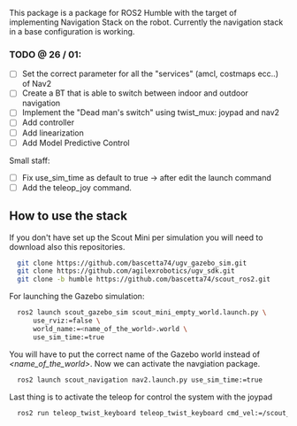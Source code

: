This package is a package for ROS2 Humble with the target of implementing Navigation Stack on the robot.
Currently the navigation stack in a base configuration is working. 

### TODO @ 26 / 01:
- [ ] Set the correct parameter for all the "services" (amcl, costmaps ecc..) of Nav2
- [ ] Create a BT that is able to switch between indoor and outdoor navigation
- [ ] Implement the "Dead man's switch" using twist_mux: joypad and nav2
- [ ] Add controller
- [ ] Add linearization
- [ ] Add Model Predictive Control

Small staff:
- [ ] Fix use_sim_time as default to true -> after edit the launch command
- [ ] Add the teleop_joy command.

## How to use the stack
If you don't have set up the Scout Mini per simulation you will need to download also this repositories.
```bash
  git clone https://github.com/bascetta74/ugv_gazebo_sim.git
  git clone https://github.com/agilexrobotics/ugv_sdk.git
  git clone -b humble https://github.com/bascetta74/scout_ros2.git
```

For launching the Gazebo simulation:
```bash
  ros2 launch scout_gazebo_sim scout_mini_empty_world.launch.py \
      use_rviz:=false \
      world_name:=<name_of_the_world>.world \
      use_sim_time:=true
```
You will have to put the correct name of the Gazebo world instead of _<name_of_the_world>_.
Now we can activate the navgiation package.
```bash
  ros2 launch scout_navigation nav2.launch.py use_sim_time:=true
```
Last thing is to activate the teleop for control the system with the joypad
```bash
  ros2 run teleop_twist_keyboard teleop_twist_keyboard cmd_vel:=/scout_mini/cmd_vel
```
